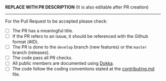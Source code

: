 
**REPLACE WITH PR DESCRIPTION** (It is also editable after PR creation)

---

For the Pull Request to be accepted please check:

- [ ] The PR has a meaningful title.
- [ ] If the PR refers to an issue, it should be referenced with the Github format (*#ID*).
- [ ] The PR is done to the `develop` branch (new features) or the `master` branch (releases).
- [ ] The code pass all PR checks.
- [ ] All public members are documented using [Dokka](https://github.com/Kotlin/dokka).
- [ ] The code follow the coding conventions stated at the [contributing.md](/contributing.md) file.
